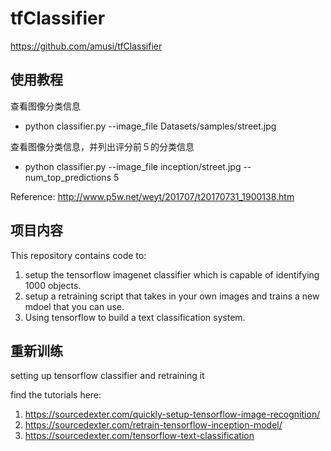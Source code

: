 # tfClassifier

https://github.com/amusi/tfClassifier

## 使用教程

查看图像分类信息

- python classifier.py --image_file Datasets/samples/street.jpg

查看图像分类信息，并列出评分前５的分类信息

- python classifier.py --image_file inception/street.jpg --num_top_predictions 5



Reference: http://www.p5w.net/weyt/201707/t20170731_1900138.htm



## 项目内容

This repository contains code to: 
1) setup the tensorflow imagenet classifier which is capable of identifying 1000 objects.
2) setup a retraining script that takes in your own images and trains a new mdoel that you can use.
3) Using tensorflow to build a text classification system.



## 重新训练

setting up tensorflow classifier and retraining it 

find the tutorials here:
1) https://sourcedexter.com/quickly-setup-tensorflow-image-recognition/
2) https://sourcedexter.com/retrain-tensorflow-inception-model/
3) https://sourcedexter.com/tensorflow-text-classification
